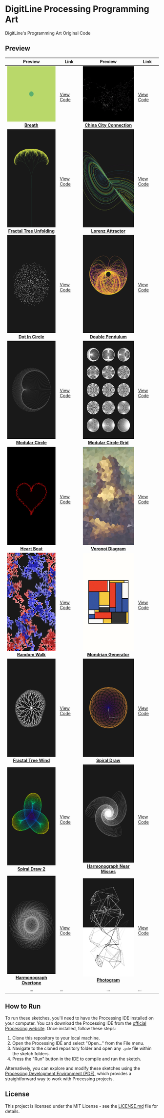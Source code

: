 # DigitLine Processing Programming Art

DigitLine's Programming Art Original Code

## Preview

| Preview | Link | Preview | Link |
|:-------:|------|:-------:|------|
| [<img src="breath/preview.gif" width="180" height="180"><br><b>Breath</b>](breath) | [View Code](breath) | [<img src="china_city_connection/preview.gif" width="180" height="180"><br><b>China City Connection</b>](china_city_connection) | [View Code](china_city_connection) |
| [<img src="fractal_tree_unfolding/preview.png" width="180" height="320"><br><b>Fractal Tree Unfolding</b>](fractal_tree_unfolding) | [View Code](fractal_tree_unfolding) | [<img src="lorenz_attractor/preview.png" width="180" height="320"><br><b>Lorenz Attractor</b>](lorenz_attractor) | [View Code](lorenz_attractor) |
| [<img src="dot_in_circle/preview.png" width="180" height="320"><br><b>Dot In Circle</b>](dot_in_circle) | [View Code](dot_in_circle) | [<img src="double_pendulum/preview.jpg" width="180" height="320"><br><b>Double Pendulum</b>](double_pendulum) | [View Code](double_pendulum) |
| [<img src="modular_circle/preview.png" width="180" height="320"><br><b>Modular Circle</b>](modular_circle) | [View Code](modular_circle) | [<img src="modular_circle_grid/preview.png" width="180" height="320"><br><b>Modular Circle Grid</b>](modular_circle_grid) | [View Code](modular_circle_grid) |
| [<img src="heart_beat/preview.png" width="180" height="320"><br><b>Heart Beat</b>](heart_beat) | [View Code](heart_beat) | [<img src="voronoi_diagram/preview.png" width="180" height="320"><br><b>Voronoi Diagram</b>](voronoi_diagram) | [View Code](voronoi_diagram) |
| [<img src="random_walk/preview.png" width="180" height="320"><br><b>Random Walk</b>](random_walk) | [View Code](random_walk) | [<img src="mondrian_generator/preview.png" width="180" height="320"><br><b>Mondrian Generator</b>](mondrian_generator) | [View Code](mondrian_generator) |
| [<img src="fractal_tree_wind/preview.png" width="180" height="320"><br><b>Fractal Tree Wind</b>](fractal_tree_wind) | [View Code](fractal_tree_wind) | [<img src="spiral_draw/preview.png" width="180" height="320"><br><b>Spiral Draw</b>](spiral_draw) | [View Code](spiral_draw) |
| [<img src="spiral_draw_2/preview.png" width="180" height="320"><br><b>Spiral Draw 2</b>](spiral_draw_2) | [View Code](spiral_draw_2) | [<img src="harmonograph_near_misses/preview.png" width="180" height="320"><br><b>Harmonograph Near Misses</b>](harmonograph_near_misses) | [View Code](harmonograph_near_misses) |
| [<img src="harmonograph_overtone/preview.png" width="180" height="320"><br><b>Harmonograph Overtone</b>](harmonograph_overtone) | [View Code](harmonograph_overtone) | [<img src="photogram/preview.png" width="180" height="320"><br><b>Photogram</b>](photogram) | [View Code](photogram) |
| ... | ... | ... | ... |


## How to Run

To run these sketches, you'll need to have the Processing IDE installed on your computer. You can download the Processing IDE from the [official Processing website](https://processing.org/download/). Once installed, follow these steps:

1. Clone this repository to your local machine.
2. Open the Processing IDE and select "Open..." from the File menu.
3. Navigate to the cloned repository folder and open any `.pde` file within the sketch folders.
4. Press the "Run" button in the IDE to compile and run the sketch.

Alternatively, you can explore and modify these sketches using the [Processing Development Environment (PDE)](https://processing.org/reference/environment/), which provides a straightforward way to work with Processing projects.

## License

This project is licensed under the MIT License - see the [LICENSE.md](LICENSE) file for details.